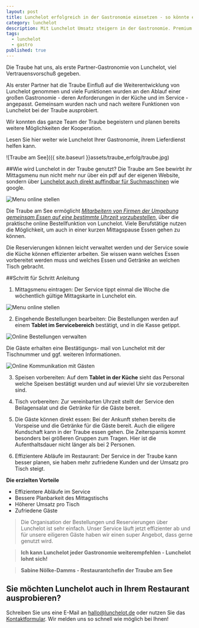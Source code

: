 ```yaml
---
layout: post
title: Lunchelot erfolgreich in der Gastronomie einsetzen - so könnte es auch bei Ihnen funktionieren.
category: lunchelot
description: Mit Lunchelot Umsatz steigern in der Gastronomie. Premium Service für Ihre Gäste.
tags:
  - lunchelot
  - gastro
published: true
---
```


Die Traube hat uns, als erste Partner-Gastronomie von Lunchelot, viel Vertrauensvorschuß gegeben.

Als erster Partner hat die Traube Einfluß auf die Weiterentwicklung von Lunchelot genommen und viele Funktionen wurden an den Ablauf einer großen Gastronomie - deren Anforderungen in der Küche und im Service - angepasst. Gemeinsam wurden nach und nach weitere Funktionen von Lunchelot bei der Traube ausprobiert.

Wir konnten das ganze Team der Traube begeistern und planen bereits weitere Möglichkeiten der Kooperation.

Lesen Sie hier weiter wie Lunchelot Ihrer Gastronomie, ihrem Lieferdienst helfen kann.

![Traube am See]({{ site.baseurl }}assets/traube_erfolg/traube.jpg)

<!-- more -->


##Wie wird Lunchelot in der Traube genutzt?
Die Traube am See bewirbt ihr Mittagsmenu nun nicht mehr nur über ein pdf auf der eigenen Website, sondern über
<a href="https://lunchelot.de/partner/friedrichshafen/traube-am-see-fischbach/9/mittagessen" title="Mittagstisch Traube am See" target="_blank">Lunchelot auch direkt auffindbar für Suchmaschinen</a>  wie google.
  
<img src="{{site.baseurl}}assets/traube_erfolg/menu.png" alt="Menu online stellen" />

Die Traube am See ermöglicht <a href="{{site.baseurl}}handbuch/user/lunchelot-mittagessen-bequem-im-restaurant-vorbestellen.html">_Mitarbeitern von Firmen der Umgebung gemeinsam Essen auf eine bestimmte Uhrzeit vorzubestellen_,</a> über die praktische online Bestellfunktion von Lunchelot.
Viele Berufstätige nutzen die Möglichkeit, um auch in einer kurzen Mittagspause Essen gehen zu können.

Die Reservierungen können leicht verwaltet werden und der Service sowie die Küche können effizienter arbeiten. Sie wissen wann welches Essen vorbereitet werden muss und welches Essen
 und Getränke an welchen Tisch gebracht.


##Schritt für Schritt Anleitung

1. Mittagsmenu eintragen: Der Service tippt einmal die Woche die wöchentlich gültige Mittagskarte in Lunchelot ein. 
  
<img src="{{site.baseurl}}assets/gastro/menu-eintragen.png" alt="Menu online stellen" />
  
2. Eingehende Bestellungen bearbeiten: Die Bestellungen werden auf einem __Tablet im Servicebereich__ bestätigt, und in die Kasse getippt.
  
<img src="{{site.baseurl}}assets/gastro/reservierungsübersicht.png" alt="Online Bestellungen verwalten" />  
  
Die Gäste erhalten eine Bestätigungs- mail von Lunchelot mit der Tischnummer und ggf. weiteren Informationen.  
  
<img src="{{site.baseurl}}assets/gastro/nachricht-gast.png" alt="Online Kommunikation mit Gästen" />
    
3. Speisen vorbereiten: Auf dem __Tablet in der Küche__ sieht das Personal welche Speisen bestätigt wurden und auf wieviel Uhr sie vorzubereiten sind.
  
4. Tisch vorbereiten: Zur vereinbarten Uhrzeit stellt der Service den Beilagensalat und die Getränke für die Gäste bereit.
  
5. Die Gäste können direkt essen: Bei der Ankunft stehen bereits die Vorspeise und die Getränke für die Gäste bereit. Auch die eiligere Kundschaft kann in der Traube essen gehen.
Die Zeitersparnis kommt besonders bei größeren Gruppen zum Tragen. Hier ist die Aufenthaltsdauer nicht länger als bei 2 Personen.
  
6. Effizientere Abläufe im Restaurant: Der Service in der Traube kann besser planen, sie haben mehr zufriedene Kunden und der Umsatz pro Tisch steigt.
  

__Die erzielten Vorteile__

* Effizientere Abläufe im Service
* Bessere Planbarkeit des Mittagstischs
* Höherer Umsatz pro Tisch
* Zufriedene Gäste



>Die Organisation der Bestellungen und Reservierungen über Lunchelot ist sehr einfach.
>Unser Service läuft jetzt effizienter ab und für unsere eiligeren Gäste haben wir einen super Angebot, dass gerne genutzt wird.

> __Ich kann Lunchelot jeder Gastronomie weiterempfehlen - Lunchelot lohnt sich!__


>__Sabine Nölke-Damms - Restaurantchefin der Traube am See__



## Sie möchten Lunchelot auch in Ihrem Restaurant ausprobieren?

Schreiben Sie uns eine E-Mail an <a href="mailto:hallo@lunchelot.de">hallo@lunchelot.de</a> oder nutzen Sie das <a href="https://lunchelot.de/#kontakt" target="_blank">Kontaktformular</a>. Wir melden uns so schnell wie möglich bei Ihnen!

